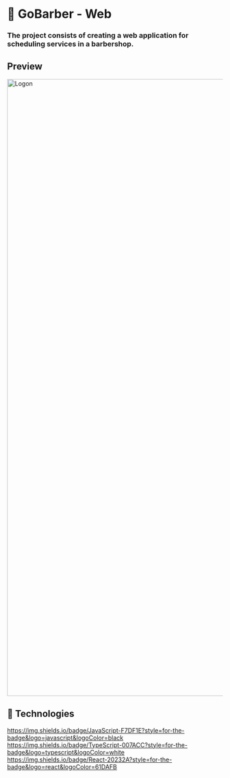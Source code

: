 # 💈 GoBarber - Web

### The project consists of creating a web application for scheduling services in a barbershop.

## Preview

<img width="1440" alt="Logon" src="https://user-images.githubusercontent.com/61084908/120925186-d29bcd80-c6ad-11eb-8d24-108d1d30991c.png">

## 🚀 Technologies

https://img.shields.io/badge/JavaScript-F7DF1E?style=for-the-badge&logo=javascript&logoColor=black
https://img.shields.io/badge/TypeScript-007ACC?style=for-the-badge&logo=typescript&logoColor=white
https://img.shields.io/badge/React-20232A?style=for-the-badge&logo=react&logoColor=61DAFB
